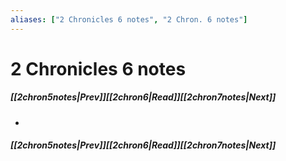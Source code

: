 ```yaml
---
aliases: ["2 Chronicles 6 notes", "2 Chron. 6 notes"]
---
```

# 2 Chronicles 6 notes
##### <span class=arrow-left></span>[[2chron5notes|Prev]]<span class=navigation-separator></span>[[2chron6|Read]]<span class=navigation-separator></span>[[2chron7notes|Next]]<span class=arrow-right></span>
- 
##### <span class=arrow-left></span>[[2chron5notes|Prev]]<span class=navigation-separator></span>[[2chron6|Read]]<span class=navigation-separator></span>[[2chron7notes|Next]]<span class=arrow-right></span>